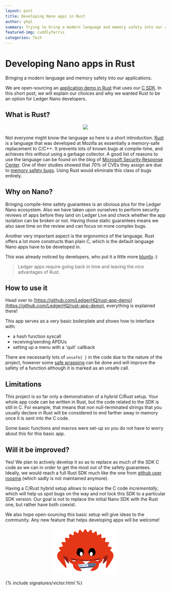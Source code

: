 ```yaml
---
layout: post
title: Developing Nano apps in Rust 
author: yhql
summary: Trying to bring a modern language and memory safety into our applications
featured-img: cuddlyferris 
categories: Tech
---
```


# Developing Nano apps in Rust

Bringing a modern language and memory safety into our applications.

We are open-sourcing an [application demo in Rust](https://github.com/LedgerHQ/rust-app-demo) that uses our [C SDK](https://github.com/LedgerHQ/nanos-secure-sdk). In this short post, we will explain our choices and why we wanted Rust to be an option for Ledger Nano developers.

## What is Rust?

<center>
<img src="https://www.rust-lang.org/static/images/rust-logo-blk.svg" style="width:200px;">
</center>

Not everyone might know the language so here is a short introduction. [Rust](https://www.rust-lang.org/) is a language that was developed at Mozilla as essentially a memory-safe replacement to C/C++. It prevents lots of known bugs at compile-time, and achieves this without using a garbage collector. A good list of reasons to use the language can be found on the blog of [Microsoft Security Response Center](https://msrc-blog.microsoft.com/2019/07/22/why-rust-for-safe-systems-programming/). One of their studies showed that *70%* of CVEs they assign are due to [memory safety bugs](https://msrc-blog.microsoft.com/2019/07/18/we-need-a-safer-systems-programming-language/). Using Rust would eliminate this class of bugs entirely.

## Why on Nano?

Bringing compile-time safety guarantees is an obvious plus for the Ledger Nano ecosystem. Also we have taken upon ourselves to perform security reviews of apps before they land on Ledger Live and check whether the app isolation can be broken or not. Having those static guarantees means we also save time on the review and can focus on more complex bugs.

Another very important aspect is the ergonomics of the language. Rust offers a lot more constructs than plain C, which is the default language Nano apps have to be developed in.

This was already noticed by developers, who put it a little more [bluntly](https://medium.com/@jleni/early-release-ledger-app-for-kusama-34cd8d71369b) :)

> Ledger apps require going back in time and leaving the nice advantages of Rust.


## How to use it

Head over to [https://github.com/LedgerHQ/rust-app-demo](https://github.com/LedgerHQ/rust-app-demo), everything is explained there!

This app serves as a very basic boilerplate and shows how to interface with:

- a hash function syscall
- receiving/sending APDUs
- setting up a menu with a 'quit' callback

There are necessarily lots of `unsafe{ }` in the code due to the nature of the project, however some [safe wrapping](https://doc.rust-lang.org/nomicon/ffi.html#creating-a-safe-interface) can be done and will improve the safety of a function although it is marked as an unsafe call.

## Limitations

This project is so far only a demonstration of a hybrid C/Rust setup. Your whole app code can be written in Rust, but the code related to the SDK is still in C.
For example, that means that non null-terminated strings that you usually declare in Rust will be considered to end farther away in memory once it is sent into the C code.

Some basic functions and macros were set-up so you do not have to worry about this for this basic app.

## Will it be improved?

Yes! We plan to actively develop it so as to replace as much of the SDK C code as we can in order to get the most out of the safety guarantees. Ideally, we would reach a full Rust SDK much like the one from [github user roosma](https://github.com/roosmaa/bolos-rs) (which sadly is not maintained anymore).

Having a C/Rust hybrid setup allows to replace the C code _incrementally_, which will help us spot bugs on the way and not lock this SDK to a particular SDK version. Our goal is not to replace the initial Nano SDK with the Rust one, but rather have both coexist.

We also hope open-sourcing this basic setup will give ideas to the community. Any new feature that helps developing apps will be welcome!

<center>
<img src="/assets/rust_app/ferrisandnano.png" style="width:200px;">
</center>

{% include signatures/victor.html %}
